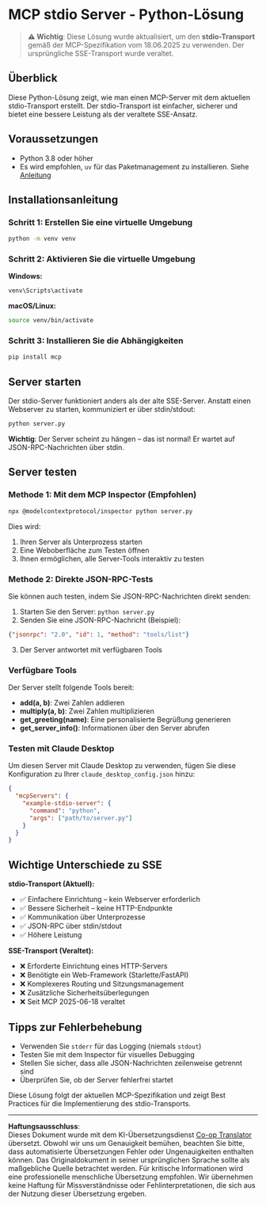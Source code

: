 <!--
CO_OP_TRANSLATOR_METADATA:
{
  "original_hash": "68cd055621b3370948a5a1dff7bedc9a",
  "translation_date": "2025-08-26T20:28:17+00:00",
  "source_file": "03-GettingStarted/05-stdio-server/solution/python/README.md",
  "language_code": "de"
}
-->
# MCP stdio Server - Python-Lösung

> **⚠️ Wichtig**: Diese Lösung wurde aktualisiert, um den **stdio-Transport** gemäß der MCP-Spezifikation vom 18.06.2025 zu verwenden. Der ursprüngliche SSE-Transport wurde veraltet.

## Überblick

Diese Python-Lösung zeigt, wie man einen MCP-Server mit dem aktuellen stdio-Transport erstellt. Der stdio-Transport ist einfacher, sicherer und bietet eine bessere Leistung als der veraltete SSE-Ansatz.

## Voraussetzungen

- Python 3.8 oder höher
- Es wird empfohlen, `uv` für das Paketmanagement zu installieren. Siehe [Anleitung](https://docs.astral.sh/uv/#highlights)

## Installationsanleitung

### Schritt 1: Erstellen Sie eine virtuelle Umgebung

```bash
python -m venv venv
```

### Schritt 2: Aktivieren Sie die virtuelle Umgebung

**Windows:**
```bash
venv\Scripts\activate
```

**macOS/Linux:**
```bash
source venv/bin/activate
```

### Schritt 3: Installieren Sie die Abhängigkeiten

```bash
pip install mcp
```

## Server starten

Der stdio-Server funktioniert anders als der alte SSE-Server. Anstatt einen Webserver zu starten, kommuniziert er über stdin/stdout:

```bash
python server.py
```

**Wichtig**: Der Server scheint zu hängen – das ist normal! Er wartet auf JSON-RPC-Nachrichten über stdin.

## Server testen

### Methode 1: Mit dem MCP Inspector (Empfohlen)

```bash
npx @modelcontextprotocol/inspector python server.py
```

Dies wird:
1. Ihren Server als Unterprozess starten
2. Eine Weboberfläche zum Testen öffnen
3. Ihnen ermöglichen, alle Server-Tools interaktiv zu testen

### Methode 2: Direkte JSON-RPC-Tests

Sie können auch testen, indem Sie JSON-RPC-Nachrichten direkt senden:

1. Starten Sie den Server: `python server.py`
2. Senden Sie eine JSON-RPC-Nachricht (Beispiel):

```json
{"jsonrpc": "2.0", "id": 1, "method": "tools/list"}
```

3. Der Server antwortet mit verfügbaren Tools

### Verfügbare Tools

Der Server stellt folgende Tools bereit:

- **add(a, b)**: Zwei Zahlen addieren
- **multiply(a, b)**: Zwei Zahlen multiplizieren  
- **get_greeting(name)**: Eine personalisierte Begrüßung generieren
- **get_server_info()**: Informationen über den Server abrufen

### Testen mit Claude Desktop

Um diesen Server mit Claude Desktop zu verwenden, fügen Sie diese Konfiguration zu Ihrer `claude_desktop_config.json` hinzu:

```json
{
  "mcpServers": {
    "example-stdio-server": {
      "command": "python",
      "args": ["path/to/server.py"]
    }
  }
}
```

## Wichtige Unterschiede zu SSE

**stdio-Transport (Aktuell):**
- ✅ Einfachere Einrichtung – kein Webserver erforderlich
- ✅ Bessere Sicherheit – keine HTTP-Endpunkte
- ✅ Kommunikation über Unterprozesse
- ✅ JSON-RPC über stdin/stdout
- ✅ Höhere Leistung

**SSE-Transport (Veraltet):**
- ❌ Erforderte Einrichtung eines HTTP-Servers
- ❌ Benötigte ein Web-Framework (Starlette/FastAPI)
- ❌ Komplexeres Routing und Sitzungsmanagement
- ❌ Zusätzliche Sicherheitsüberlegungen
- ❌ Seit MCP 2025-06-18 veraltet

## Tipps zur Fehlerbehebung

- Verwenden Sie `stderr` für das Logging (niemals `stdout`)
- Testen Sie mit dem Inspector für visuelles Debugging
- Stellen Sie sicher, dass alle JSON-Nachrichten zeilenweise getrennt sind
- Überprüfen Sie, ob der Server fehlerfrei startet

Diese Lösung folgt der aktuellen MCP-Spezifikation und zeigt Best Practices für die Implementierung des stdio-Transports.

---

**Haftungsausschluss**:  
Dieses Dokument wurde mit dem KI-Übersetzungsdienst [Co-op Translator](https://github.com/Azure/co-op-translator) übersetzt. Obwohl wir uns um Genauigkeit bemühen, beachten Sie bitte, dass automatisierte Übersetzungen Fehler oder Ungenauigkeiten enthalten können. Das Originaldokument in seiner ursprünglichen Sprache sollte als maßgebliche Quelle betrachtet werden. Für kritische Informationen wird eine professionelle menschliche Übersetzung empfohlen. Wir übernehmen keine Haftung für Missverständnisse oder Fehlinterpretationen, die sich aus der Nutzung dieser Übersetzung ergeben.
